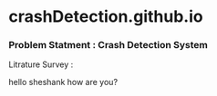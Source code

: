 # crashDetection.github.io

### Problem Statment : Crash Detection System

Litrature Survey :


hello sheshank how are you?
